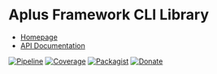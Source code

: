 # Aplus Framework CLI Library

- [Homepage](https://aplus-framework.com/docs/cli)
- [API Documentation](https://aplus-framework.gitlab.io/libraries/cli/docs/)

[![Pipeline](https://gitlab.com/aplus-framework/libraries/cli/badges/master/pipeline.svg)](https://gitlab.com/aplus-framework/libraries/cli/-/pipelines?scope=branches)
[![Coverage](https://gitlab.com/aplus-framework/libraries/cli/badges/master/coverage.svg?job=test:php)](https://aplus-framework.gitlab.io/libraries/cli/coverage/)
[![Packagist](https://img.shields.io/packagist/v/aplus/cli)](https://packagist.org/packages/aplus/cli)
[![Donate](https://img.shields.io/badge/open%20source-donate-orange)](https://www.paypal.com/donate/?hosted_button_id=NGBNW5PY4VSJ4)
